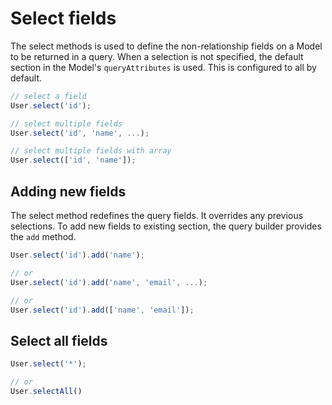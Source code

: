# Select fields

The select methods is used to define the non-relationship fields on a Model to be returned in a query.
When a selection is not specified, the default section in the Model's `queryAttributes` is used. This is configured to all by default.

```javascript
// select a field
User.select('id');

// select multiple fields
User.select('id', 'name', ...);

// select multiple fields with array
User.select(['id', 'name']);
```


## Adding new fields

The select method redefines the query fields. It overrides any previous selections.
To add new fields to existing section, the query builder provides the `add` method.

```javascript
User.select('id').add('name');

// or
User.select('id').add('name', 'email', ...);

// or
User.select('id').add(['name', 'email']);
```


## Select all fields

```javascript
User.select('*');

// or
User.selectAll()
```
